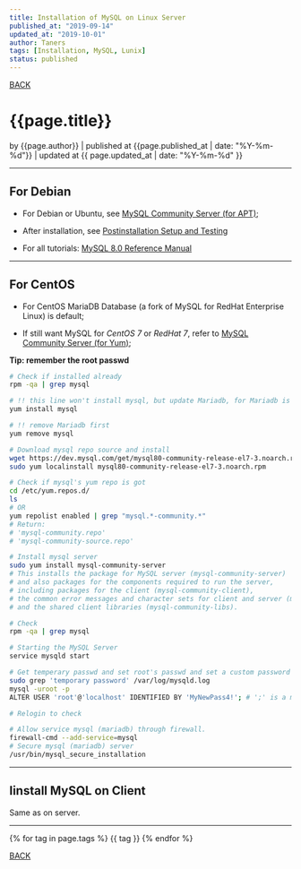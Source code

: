 ```yaml
---
title: Installation of MySQL on Linux Server
published_at: "2019-09-14"
updated_at: "2019-10-01"
author: Taners
tags: [Installation, MySQL, Lunix]
status: published
---
```



[BACK](../)

# {{page.title}}

by {{page.author}} |
published at {{page.published_at | date: "%Y-%m-%d"}} |
updated at {{ page.updated_at | date: "%Y-%m-%d" }}

---

## For Debian
- For Debian or Ubuntu, see [MySQL Community Server (for APT)](https://dev.mysql.com/doc/mysql-apt-repo-quick-guide/en/);

- After installation, see [Postinstallation Setup and Testing](https://dev.mysql.com/doc/refman/8.0/en/postinstallation.html)

- For all tutorials: [MySQL 8.0 Reference Manual](https://dev.mysql.com/doc/refman/8.0/en/)

---

## For CentOS
- For CentOS MariaDB Database (a fork of MySQL for RedHat Enterprise Linux) is default;

- If still want MySQL for _CentOS 7_ or _RedHat 7_, refer to [MySQL Community Server (for Yum)](https://dev.mysql.com/doc/mysql-repo-excerpt/8.0/en/linux-installation-yum-repo.html);

__Tip: remember the root passwd__

```bash
# Check if installed already
rpm -qa | grep mysql

# !! this line won't install mysql, but update Mariadb, for Mariadb is default for CentOS
yum install mysql

# !! remove Mariadb first
yum remove mysql

# Download mysql repo source and install
wget https://dev.mysql.com/get/mysql80-community-release-el7-3.noarch.rpm
sudo yum localinstall mysql80-community-release-el7-3.noarch.rpm

# Check if mysql's yum repo is got
cd /etc/yum.repos.d/
ls
# OR
yum repolist enabled | grep "mysql.*-community.*"
# Return:
# 'mysql-community.repo'
# 'mysql-community-source.repo'

# Install mysql server
sudo yum install mysql-community-server
# This installs the package for MySQL server (mysql-community-server) 
# and also packages for the components required to run the server, 
# including packages for the client (mysql-community-client), 
# the common error messages and character sets for client and server (mysql-community-common), 
# and the shared client libraries (mysql-community-libs). 

# Check
rpm -qa | grep mysql

# Starting the MySQL Server 
service mysqld start

# Get temperary passwd and set root's passwd and set a custom password for the superuser account
sudo grep 'temporary password' /var/log/mysqld.log
mysql -uroot -p
ALTER USER 'root'@'localhost' IDENTIFIED BY 'MyNewPass4!'; # ';' is a must!

# Relogin to check

# Allow service mysql (mariadb) through firewall.
firewall-cmd --add-service=mysql
# Secure mysql (mariadb) server
/usr/bin/mysql_secure_installation
```
---
## Iinstall MySQL on Client

Same as on server.

---
{% for tag in page.tags %}
  {{ tag }}
{% endfor %}

[BACK](../)
